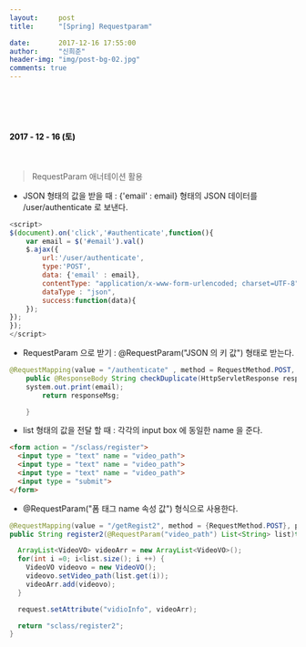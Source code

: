```yaml
---
layout:     post
title:      "[Spring] Requestparam"

date:       2017-12-16 17:55:00
author:     "신희준"
header-img: "img/post-bg-02.jpg"
comments: true
---
```



<head>
 <meta property="og:type" content="website">
 <meta property="og:title" content="spring requestparam list, 리스트로 받기">
 <meta property="og:description" content="spring requestparam list, RequestParam애너테이션을 통해 클라이언트에서 폼으로 보낸 데이터 리스트로 받기">
 <meta property="og:url" content="http://shj7242.github.io/2017/12/16/Spring32/">

 <meta name="twitter:card" content="summary">
  <meta name="twitter:title" content="spring requestparam list, 리스트로 받기">
  <meta name="twitter:description" content="spring requestparam list, RequestParam애너테이션을 통해 클라이언트에서 폼으로 보낸 데이터 리스트로 받기">
  <meta name="FACEBOOK:domain" content="http://shj7242.github.io/2017/12/16/Spring32/">
  <meta name="facebook:card" content="summary">
   <meta name="facebook:title" content="spring requestparam list, 리스트로 받기">
   <meta name="facebook:description" content="spring requestparam list, RequestParam애너테이션을 통해 클라이언트에서 폼으로 보낸 데이터 리스트로 받기">
   <meta name="facebook:domain" content="http://shj7242.github.io/2017/12/16/Spring32/">


 </head>


<br>
<H4 style ="font-weight:bold; color:black;"> </H4>
<br>
<H4 style ="font-weight:bold; color : black">2017 - 12 - 16 (토)</H4>

<br>

> RequestParam 애너테이션 활용

* JSON 형태의 값을 받을 때 : {'email' : email}  형태의 JSON 데이터를 /user/authenticate 로 보낸다.

~~~JavaScript
<script>
$(document).on('click','#authenticate',function(){
	var email = $('#email').val()
    $.ajax({
        url:'/user/authenticate',
        type:'POST',
        data: {'email' : email},
        contentType: "application/x-www-form-urlencoded; charset=UTF-8",
        dataType : "json",
        success:function(data){
    });
});
});
</script>
~~~

* RequestParam 으로 받기 : @RequestParam("JSON 의 키 값") 형태로 받는다.

~~~java
@RequestMapping(value = "/authenticate" , method = RequestMethod.POST, produces = "application/json; charset=utf-8")
	public @ResponseBody String checkDuplicate(HttpServletResponse response,  @RequestParam("email") String email, Model model)throws Exception {
    system.out.print(email);
		return responseMsg;

	}
~~~

* list 형태의 값을 전달 할 때 : 각각의 input box 에 동일한 name 을 준다.

~~~html
<form action = "/sclass/register">
  <input type = "text" name = "video_path">
  <input type = "text" name = "video_path">
  <input type = "text" name = "video_path">
  <input type = "submit">
</form>  
~~~

* @RequestParam("폼 태그 name 속성 값") 형식으로 사용한다. 

~~~java
@RequestMapping(value = "/getRegist2", method = {RequestMethod.POST}, produces = "text/plain; charset=UTF8")
public String register2(@RequestParam("video_path") List<String> list)throws Exception {

  ArrayList<VideoVO> videoArr = new ArrayList<VideoVO>();
  for(int i =0; i<list.size(); i ++) {
    VideoVO videovo = new VideoVO();
    videovo.setVideo_path(list.get(i));
    videoArr.add(videovo);
  }

  request.setAttribute("vidioInfo", videoArr);

  return "sclass/register2";
}
~~~

